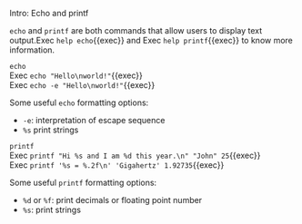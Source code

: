 Intro: Echo and printf 

`echo` and `printf` are both commands that allow users to display text output.Exec `help echo`{{exec}} and Exec `help printf`{{exec}} to know more information. 

`echo` <br>
Exec `echo "Hello\nworld!"`{{exec}} <br>
Exec `echo -e "Hello\nworld!"`{{exec}}

Some useful `echo` formatting options: 
- `-e`: interpretation of escape sequence 
- `%s` print strings 

`printf` <br>
Exec `printf "Hi %s and I am %d this year.\n" "John" 25`{{exec}} <br>
Exec `printf '%s = %.2f\n' 'Gigahertz' 1.92735`{{exec}}

Some useful `printf` formatting options: 
- `%d` or `%f`: print decimals or floating point number
- `%s`: print strings 